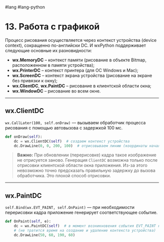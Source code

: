 #lang #lang-python 

# 13. Работа с графикой

Процесс рисования осуществляется через контекст устройства (device context), сокращенно по-английски DC. 
И wxPython поддерживает следующие основные их разновидности:

- **wx.MemoryDC** – контекст памяти (рисование в объекте Bitmap, расположенном в памяти устройства);
- **wx.PrinterDC** – контекст принтера (для ОС Windows и Mac);
- **wx.ScreenDC** – контекст экрана устройства (рисование на экране без привязки к окну);
- **wx.ClientDC**, **wx.PaintDC** – рисование в клиентской области окна;
- **wx.WindowDC** – рисование во всем окне.

---

## wx.ClientDC

`wx.CallLater(100, self.onDraw)` — вызываем обработчик процесса рисования с помощью автовызова с задержкой 100 мс.

```python
def onDraw(self):			
    dc = wx.ClientDC(self)  # создаем контекст устройства
    dc.DrawLine(0, 0, 200, 100)  # отрисовываем линию (координаты начала и конца) в контексте
```

> **Важно:** При обновлении (перерисовке) кадра такое изображение не отрисуется заново. 
> Генерация `ClientDC` возможна только после отрисовки клиентской области окна приложения. 
> Из-за этого невозможно точно предсказать правильную задержку до вызова обработчика. 
> Это плохой способ отрисовки.

---

## wx.PaintDC

`self.Bind(wx.EVT_PAINT, self.OnPaint)` — при необходимости перерисовки кадра приложение генерирует соответствующее событие.

```python
def OnPaint(self, e):
    dc = wx.PaintDC(self)  # в момент возникновения события EVT_PAINT контекст PaintDC создается автоматически
    # (не тратится время на создание и удаление контекста устройства)
    dc.DrawLine(50, 60, 190, 60)
```
